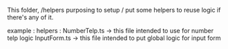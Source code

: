 This folder, /helpers purposing to setup / put some helpers to reuse logic if there's any of it.

example :
helpers :
    NumberTelp.ts -> this file intended to use for number telp logic 
    InputForm.ts -> this file intended to put global logic for input form 